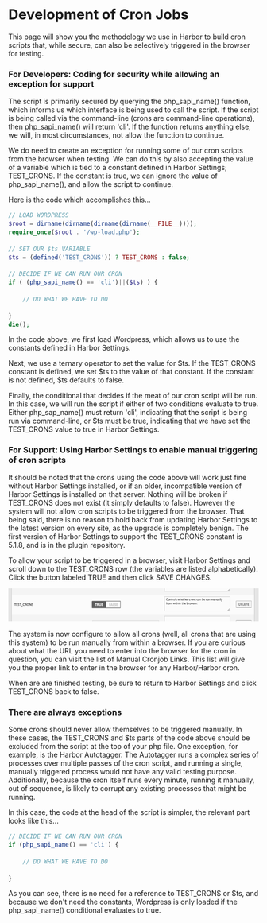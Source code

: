 # Development of Cron Jobs

This page will show you the methodology we use in Harbor to build cron scripts that, while secure, can also be selectively triggered in the browser for testing.

### For Developers: Coding for security while allowing an exception for support

The script is primarily secured by querying the php_sapi_name() function, which informs us which interface is being used to call the script. If the script is being called via the command-line (crons are command-line operations), then php_sapi_name() will return 'cli'. If the function returns anything else, we will, in most circumstances, not allow the function to continue.

We do need to create an exception for running some of our cron scripts from the browser when testing. We can do this by also accepting the value of a variable which is tied to a constant defined in Harbor Settings; TEST_CRONS. If the constant is true, we can ignore the value of php_sapi_name(), and allow the script to continue. 

Here is the code which accomplishes this...



```php
// LOAD WORDPRESS
$root = dirname(dirname(dirname(dirname(__FILE__))));
require_once($root . '/wp-load.php');

// SET OUR $ts VARIABLE
$ts = (defined('TEST_CRONS')) ? TEST_CRONS : false;

// DECIDE IF WE CAN RUN OUR CRON
if ( (php_sapi_name() == 'cli')||($ts) ) {

	// DO WHAT WE HAVE TO DO

}
die();
```

In the code above, we first load Wordpress, which allows us to use the constants defined in Harbor Settings.

Next, we use a ternary operator to set the value for $ts. If the TEST_CRONS constant is defined, we set $ts to the value of that constant. If the constant is not defined, $ts defaults to false.

Finally, the conditional that decides if the meat of our cron script will be run. In this case, we will run the script if either of two conditions evaluate to true. Either php_sap_name() must return 'cli', indicating that the script is being run via command-line, or $ts must be true, indicating that we have set the TEST_CRONS value to true in Harbor Settings.

### For Support: Using Harbor Settings to enable manual triggering of cron scripts

It should be noted that the crons using the code above will work just fine without Harbor Settings installed, or if an older, incompatible version of Harbor Settings is installed on that server. Nothing will be broken if TEST_CRONS does not exist (it simply defaults to false). However the system will not allow cron scripts to be triggered from the browser. That being said, there is no reason to hold back from updating Harbor Settings to the latest version on every site, as the upgrade is completely benign. The first version of Harbor Settings to support the TEST_CRONS constant is 5.1.8, and is in the plugin repository.

To allow your script to be triggered in a browser, visit Harbor Settings and scroll down to the TEST_CRONS row (the variables are listed alphabetically). Click the button labeled TRUE and then click SAVE CHANGES.

![alt text](https://github.com/mwendell/code_samples/blob/master/docs/images/development-of-cron-jobs-a.gif "Screenshot")

The system is now configure to allow all crons (well, all crons that are using this system) to be run manually from within a browser. If you are curious about what the URL you need to enter into the browser for the cron in question, you can visit the list of Manual Cronjob Links. This list will give you the proper link to enter in the browser for any Harbor/Harbor cron.

When are are finished testing, be sure to return to Harbor Settings and click TEST_CRONS back to false.

### There are always exceptions

Some crons should never allow themselves to be triggered manually. In these cases, the TEST_CRONS and $ts parts of the code above should be excluded from the script at the top of your php file. One exception, for example, is the Harbor Autotagger. The Autotagger runs a complex series of processes over multiple passes of the cron script, and running a single, manually triggered process would not have any valid testing purpose. Additionally, because the cron itself runs every minute, running it manually, out of sequence, is likely to corrupt any existing processes that might be running.

In this case, the code at the head of the script is simpler, the relevant part looks like this... 


```php
// DECIDE IF WE CAN RUN OUR CRON
if (php_sapi_name() == 'cli') {

	// DO WHAT WE HAVE TO DO

}
```

As you can see, there is no need for a reference to TEST_CRONS or $ts, and because we don't need the constants, Wordpress is only loaded if the php_sapi_name() conditional evaluates to true.